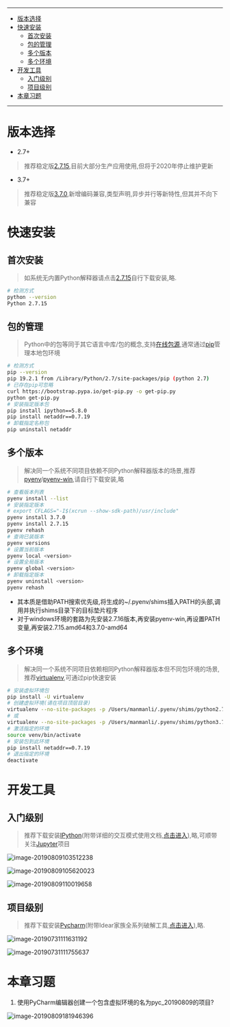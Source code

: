 ----

* [版本选择](#版本选择)
* [快速安装](#快速安装)
  * [首次安装](#首次安装)
  * [包的管理](#包的管理)
  * [多个版本](#多个版本)
  * [多个环境](#多个环境)
* [开发工具](#开发工具)
  * [入门级别](#入门级别)
  * [项目级别](#项目级别)
* [本章习题](#本章习题)

----

# 版本选择

* 2.7+

> 推荐稳定版[2.7.15](https://www.python.org/downloads/release/python-2715/),目前大部分生产应用使用,但将于2020年停止维护更新

* 3.7+

> 推荐稳定版[3.7.0](https://www.python.org/downloads/release/python-370/),新增编码兼容,类型声明,异步并行等新特性,但其并不向下兼容

# 快速安装

## 首次安装

> 如系统无内置Python解释器请点击[2.7.15](https://www.python.org/downloads/release/python-2715/)自行下载安装,略.

```bash
# 检测方式
python --version
Python 2.7.15
```

## 包的管理

> Python中的包等同于其它语言中库/包的概念,支持[在线包源](https://pypi.org/),通常通过[pip](https://pip.pypa.io/en/latest/installing/)管理本地包环境

```bash
# 检测方式
pip --version
pip 19.2.1 from /Library/Python/2.7/site-packages/pip (python 2.7)
# 已存在pip可忽略
curl https://bootstrap.pypa.io/get-pip.py -o get-pip.py
python get-pip.py
# 安装指定版本包
pip install ipython==5.8.0
pip install netaddr==0.7.19
# 卸载指定名称包
pip uninstall netaddr
```



## 多个版本

> 解决同一个系统不同项目依赖不同Python解释器版本的场景,推荐[pyenv](https://github.com/pyenv/pyenv)/[pyenv-win](https://github.com/pyenv-win/pyenv-win),请自行下载安装,略

```bash
# 查看版本列表
pyenv install --list
# 安装指定版本
# export CFLAGS="-I$(xcrun --show-sdk-path)/usr/include"
pyenv install 3.7.0
pyenv install 2.7.15 
pyenv rehash
# 查询已装版本
pyenv versions
# 设置当前版本
pyenv local <version>
# 设置全局版本
pyenv global <version>
# 卸载指定版本
pyenv uninstall <version>
pyenv rehash
```

* 其本质是借助PATH搜索优先级,将生成的\~/.pyenv/shims插入PATH的头部,调用并执行shims目录下的目标垫片程序
* 对于windows环境的套路为先安装2.7.16版本,再安装pyenv-win,再设置PATH变量,再安装2.7.15.amd64和3.7.0-amd64

## 多个环境

> 解决同一个系统不同项目依赖相同Python解释器版本但不同包环境的场景,推荐[virtualenv](https://github.com/pypa/virtualenv),可通过pip快速安装

```bash
# 安装虚拟环境包
pip install -U virtualenv
# 创建虚拟环境(请在项目顶层目录)
virtualenv --no-site-packages -p /Users/manmanli/.pyenv/shims/python2.7 venv
# 或
virtualenv --no-site-packages -p /Users/manmanli/.pyenv/shims/python3.7 venv
# 激活指定的环境
source venv/bin/activate
# 安装包到此环境
pip install netaddr==0.7.19
# 退出指定的环境
deactivate
```

# 开发工具

## 入门级别

> 推荐下载安装[IPython](https://ipython.org/)(附带详细的交互模式使用文档,[点击进入]((https://ipython.org/ipython-doc/3/interactive/index.html))),略,可顺带关注[Jupyter](https://jupyter.org/)项目

![image-20190809103512238](开发环境.assets/image-20190809103512238.png)

![image-20190809105620023](开发环境.assets/image-20190809105620023.png)

![image-20190809110019658](开发环境.assets/image-20190809110019658.png)

## 项目级别

> 推荐下载安装[Pycharm](https://www.jetbrains.com/pycharm/download/)(附带Idear家族全系列破解工具,[点击进入](http://idea.lanyus.com/)),略.

![image-20190731111631192](开发环境.assets/image-20190731111631192.png)

![image-20190731111755637](开发环境.assets/image-20190731111755637.png)

# 本章习题

1. 使用PyCharm编辑器创建一个包含虚拟环境的名为pyc_20190809的项目?

![image-20190809181946396](开发环境.assets/image-20190809181946396.png)

